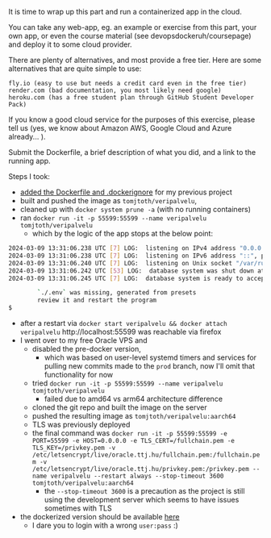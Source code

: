 It is time to wrap up this part and run a containerized app in the cloud.

You can take any web-app, eg. an example or exercise from this part, your own app, or even the course material (see devopsdockeruh/coursepage) and deploy it to some cloud provider.

There are plenty of alternatives, and most provide a free tier. Here are some alternatives that are quite simple to use:

    fly.io (easy to use but needs a credit card even in the free tier)
    render.com (bad documentation, you most likely need google)
    heroku.com (has a free student plan through GitHub Student Developer Pack)

If you know a good cloud service for the purposes of this exercise, please tell us (yes, we know about Amazon AWS, Google Cloud and Azure already... ).

Submit the Dockerfile, a brief description of what you did, and a link to the running app.

Steps I took:

- [added the Dockerfile and .dockerignore](https://github.com/tomjtoth/verenluovutus-sovellus/commit/72adb71c10b75aeb43a72b6e4d2288769550ddae) for my previous project
- built and pushed the image as `tomjtoth/veripalvelu`, 
- cleaned up with `docker system prune -a` (with no running containers)
- ran `docker run -it -p 55599:55599 --name veripalvelu tomjtoth/veripalvelu`
    - which by the logic of the app stops at the below point:

```sh
2024-03-09 13:31:06.238 UTC [7] LOG:  listening on IPv4 address "0.0.0.0", port 5432
2024-03-09 13:31:06.238 UTC [7] LOG:  listening on IPv6 address "::", port 5432
2024-03-09 13:31:06.240 UTC [7] LOG:  listening on Unix socket "/var/run/postgresql/.s.PGSQL.5432"
2024-03-09 13:31:06.242 UTC [53] LOG:  database system was shut down at 2024-03-09 13:31:06 UTC
2024-03-09 13:31:06.245 UTC [7] LOG:  database system is ready to accept connections

        `./.env` was missing, generated from presets
        review it and restart the program
$
```

- after a restart via `docker start veripalvelu && docker attach veripalvelu` http://localhost:55599 was reachable via firefox
- I went over to my free Oracle VPS and 
    - disabled the pre-docker version, 
        - which was based on user-level systemd timers and services for pulling new commits made to the `prod` branch, now I'll omit that functionality for now
    - tried `docker run -it -p 55599:55599 --name veripalvelu tomjtoth/veripalvelu` 
        - failed due to amd64 vs arm64 architecture difference
    - cloned the git repo and built the image on the server
    - pushed the resulting image as `tomjtoth/veripalvelu:aarch64`
    - TLS was previously deployed
    - the final command was  `docker run -it -p 55599:55599 -e PORT=55599 -e HOST=0.0.0.0 -e TLS_CERT=/fullchain.pem -e TLS_KEY=/privkey.pem -v /etc/letsencrypt/live/oracle.ttj.hu/fullchain.pem:/fullchain.pem -v /etc/letsencrypt/live/oracle.ttj.hu/privkey.pem:/privkey.pem --name veripalvelu --restart always --stop-timeout 3600 tomjtoth/veripalvelu:aarch64`
        - the `--stop-timeout 3600` is a precaution as the project is still using the development server which seems to have issues sometimes with TLS
- the dockerized version should be available [here](https://oracle.ttj.hu:55599)
    - I dare you to login with a wrong `user:pass` :)
